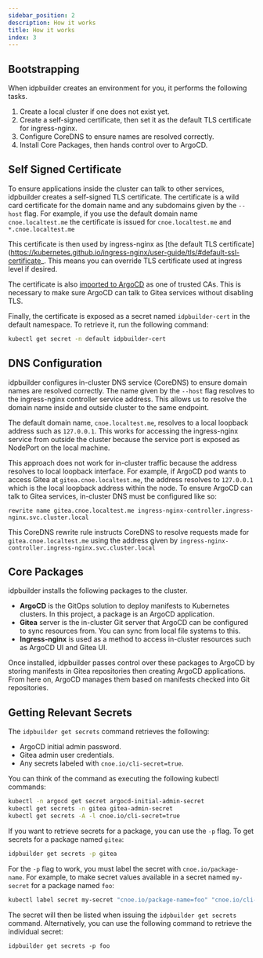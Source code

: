 ```yaml
---
sidebar_position: 2
description: How it works
title: How it works
index: 3
---
```


## Bootstrapping

When idpbuilder creates an environment for you, it performs the following tasks.

1. Create a local cluster if one does not exist yet.
1. Create a self-signed certificate, then set it as the default TLS certificate for ingress-nginx.
1. Configure CoreDNS to ensure names are resolved correctly.
1. Install Core Packages, then hands control over to ArgoCD.


## Self Signed Certificate

To ensure applications inside the cluster can talk to other services, idpbuilder creates a self-signed TLS certificate. The certificate is a wild card certificate 
for the domain name and any subdomains given by the `--host` flag. 
For example, if you use the default domain name `cnoe.localtest.me` the certificate is issued for `cnoe.localtest.me` and `*.cnoe.localtest.me`

This certificate is then used by ingress-nginx as [the default TLS certificate](https://kubernetes.github.io/ingress-nginx/user-guide/tls/#default-ssl-certificate_. This means you can override TLS certificate used at ingress level if desired.

The certificate is also [imported to ArgoCD](https://argo-cd.readthedocs.io/en/stable/operator-manual/declarative-setup/#repositories-using-self-signed-tls-certificates-or-are-signed-by-custom-ca) as one of trusted CAs. This is necessary to make sure ArgoCD can talk to Gitea services without disabling TLS.

Finally, the certificate is exposed as a secret named `idpbuilder-cert` in the default namespace. To retrieve it, run the following command:

```bash
kubectl get secret -n default idpbuilder-cert
```

## DNS Configuration

idpbuilder configures in-cluster DNS service (CoreDNS) to ensure domain names are resolved correctly.
The name given by the `--host` flag resolves to the ingress-nginx controller service address. 
This allows us to resolve the domain name inside and outside cluster to the same endpoint. 

The default domain name, `cnoe.localtest.me`, resolves to a local loopback address such as `127.0.0.1`. 
This works for accessing the ingress-nginx service from outside the cluster because the service port is exposed as NodePort on the local machine. 

This approach does not work for in-cluster traffic because the address resolves to local loopback interface. 
For example, if ArgoCD pod wants to access Gitea at `gitea.cnoe.localtest.me`, the address resolves to `127.0.0.1` which is the local loopback address within the node.
To ensure ArgoCD can talk to Gitea services, in-cluster DNS must be configured like so:

```
rewrite name gitea.cnoe.localtest.me ingress-nginx-controller.ingress-nginx.svc.cluster.local
```

This CoreDNS rewrite rule instructs CoreDNS to resolve requests made for `gitea.cnoe.localtest.me` using the address given by `ingress-nginx-controller.ingress-nginx.svc.cluster.local`


## Core Packages

idpbuilder installs the following packages to the cluster.

* **ArgoCD** is the GitOps solution to deploy manifests to Kubernetes clusters. In this project, a package is an ArgoCD application.
* **Gitea** server is the in-cluster Git server that ArgoCD can be configured to sync resources from. You can sync from local file systems to this.
* **Ingress-nginx** is used as a method to access in-cluster resources such as ArgoCD UI and Gitea UI.

Once installed, idpbuilder passes control over these packages to ArgoCD by storing manifests in Gitea repositories then creating ArgoCD applications. From here on, ArgoCD manages them based on manifests checked into Git repositories.

## Getting Relevant Secrets

The `idpbuilder get secrets` command retrieves the following:
- ArgoCD initial admin password.
- Gitea admin user credentials.
- Any secrets labeled with `cnoe.io/cli-secret=true`.

You can think of the command as executing the following kubectl commands:

  ```bash
  kubectl -n argocd get secret argocd-initial-admin-secret
  kubectl get secrets -n gitea gitea-admin-secret
  kubectl get secrets -A -l cnoe.io/cli-secret=true
  ```

If you want to retrieve secrets for a package, you can use the `-p` flag. To get secrets for a package named `gitea`: 

  ```bash
  idpbuilder get secrets -p gitea
  ```

For the `-p` flag to work, you must label the secret with `cnoe.io/package-name`. 
For example, to make secret values available in a secret named `my-secret` for a package named `foo`:

  ```bash
  kubectl label secret my-secret "cnoe.io/package-name=foo" "cnoe.io/cli-secret=true"
  ```

The secret will then be listed when issuing the `idpbuilder get secrets` command.
Alternatively, you can use the following command to retrieve the individual secret:

```
idpbuilder get secrets -p foo
```
